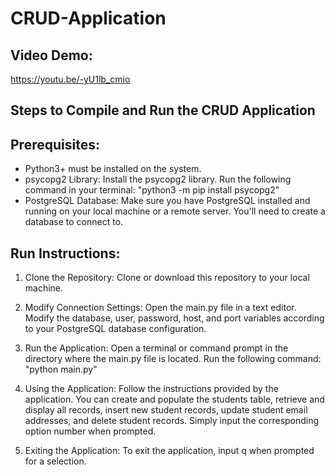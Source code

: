 # CRUD-Application

## Video Demo:
https://youtu.be/-yU1lb_cmio

## Steps to Compile and Run the CRUD Application

## Prerequisites:
- Python3+ must be installed on the system.
- psycopg2 Library: Install the psycopg2 library. Run the following command in your terminal: "python3 -m pip install psycopg2"
- PostgreSQL Database: Make sure you have PostgreSQL installed and running on your local machine or a remote server. You'll need to create a database to connect to.

## Run Instructions:
1. Clone the Repository: Clone or download this repository to your local machine.

2. Modify Connection Settings: Open the main.py file in a text editor. Modify the database, user, password, host, and port variables according to your PostgreSQL database configuration.

3. Run the Application: Open a terminal or command prompt in the directory where the main.py file is located. Run the following command: "python main.py"

4. Using the Application: Follow the instructions provided by the application. You can create and populate the students table, retrieve and display all records, insert new student records, update student email addresses, and delete student records. Simply input the corresponding option number when prompted.

5. Exiting the Application: To exit the application, input q when prompted for a selection.
